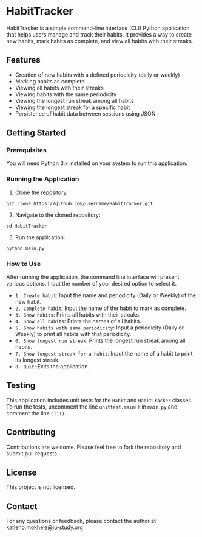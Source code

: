 # HabitTracker

HabitTracker is a simple command-line interface (CLI) Python application that helps users manage and track their habits. It provides a way to create new habits, mark habits as complete, and view all habits with their streaks.

## Features

- Creation of new habits with a defined periodicity (daily or weekly)
- Marking habits as complete
- Viewing all habits with their streaks
- Viewing habits with the same periodicity
- Viewing the longest run streak among all habits
- Viewing the longest streak for a specific habit
- Persistence of habit data between sessions using JSON

## Getting Started

### Prerequisites

You will need Python 3.x installed on your system to run this application.

### Running the Application

1. Clone the repository:
```
git clone https://github.com/username/HabitTracker.git
```
2. Navigate to the cloned repository:
```
cd HabitTracker
```
3. Run the application:
```
python main.py
```

### How to Use

After running the application, the command line interface will present various options. Input the number of your desired option to select it.

- `1. Create habit`: Input the name and periodicity (Daily or Weekly) of the new habit.
- `2. Complete habit`: Input the name of the habit to mark as complete.
- `3. Show habits`: Prints all habits with their streaks.
- `4. Show all habits`: Prints the names of all habits.
- `5. Show habits with same periodicity`: Input a periodicity (Daily or Weekly) to print all habits with that periodicity.
- `6. Show longest run streak`: Prints the longest run streak among all habits.
- `7. Show longest streak for a habit`: Input the name of a habit to print its longest streak.
- `8. Quit`: Exits the application.

## Testing

This application includes unit tests for the `Habit` and `HabitTracker` classes. To run the tests, uncomment the line `unittest.main()` in `main.py` and comment the line `cli()`.

## Contributing

Contributions are welcome. Please feel free to fork the repository and submit pull requests.

## License

This project is not licensed.

## Contact

For any questions or feedback, please contact the author at katleho.mokhele@iu-study.org
